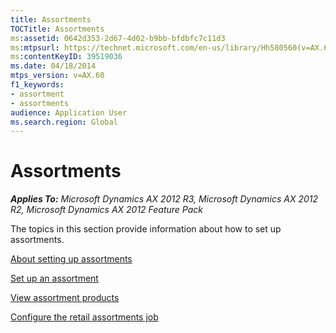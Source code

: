 ```yaml
---
title: Assortments
TOCTitle: Assortments
ms:assetid: 0642d353-2d67-4d02-b9bb-bfdbfc7c11d3
ms:mtpsurl: https://technet.microsoft.com/en-us/library/Hh580560(v=AX.60)
ms:contentKeyID: 39519036
ms.date: 04/18/2014
mtps_version: v=AX.60
f1_keywords:
- assortment
- assortments
audience: Application User
ms.search.region: Global
---
```


# Assortments 


_**Applies To:** Microsoft Dynamics AX 2012 R3, Microsoft Dynamics AX 2012 R2, Microsoft Dynamics AX 2012 Feature Pack_

The topics in this section provide information about how to set up assortments.

[About setting up assortments](about-setting-up-assortments.md)

[Set up an assortment](set-up-an-assortment.md)

[View assortment products](view-assortment-products.md)

[Configure the retail assortments job](configure-the-retail-assortments-job.md)

  


